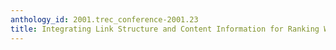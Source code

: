 ```yaml
---
anthology_id: 2001.trec_conference-2001.23
title: Integrating Link Structure and Content Information for Ranking Web Documents
---
```

